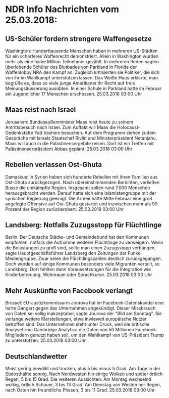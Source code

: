 # NDR Info Nachrichten vom 25.03.2018:


## US-Schüler fordern strengere Waffengesetze
Washington: Hunderttausende Menschen haben in mehreren US-Städten für ein schärferes Waffenrecht demonstriert. Allein in Washington wurden mehr als eine halbe Million Teilnehmer gezählt. In mehreren Reden sagten überlebende Schüler des Blutbades von Parkland in Florida der Waffenlobby NRA den Kampf an. Zugleich kritisierten sie Politiker, die sich von ihr im Wahlkampf unterstützen lassen. Das Weiße Haus erklärte, man begrüße es, dass so viele junge Amerikaner ihr Recht auf freie Meinungsäusserung ausübten. In einer Schule in Parkland hatte im Februar ein Jugendlicher 17 Menschen erschossen. 25.03.2018 03:00 Uhr 

## Maas reist nach Israel
Jerusalem:         Bundesaußenminister Maas reist heute zu seinem Antrittsbesuch nach Israel. Zum Auftakt will Maas die Holocaust-Gedenkstätte Yad Vashem besuchen. Auf dem Programm stehen zudem Gespräche mit Israels Staatschef Rivlin und   Ministerpräsident Netanjahu. Maas will auch in die Palästinensergebite reisen. Dort ist ein Treffen mit Palästinenserpräsident Abbas geplant. 25.03.2018 03:00 Uhr 

## Rebellen verlassen Ost-Ghuta
Damaskus: In Syrien haben sich hunderte Rebellen mit ihren Familien aus Ost-Ghuta zurückgezogen. Nach übereinstimmenden Berichten, verließen Busse die umkämpfte Region. Insgesamt sollen rund 7.000 Menschen herausgebracht werden. Darauf hatte sich eine Islamistengruppe mit der syrischen Regierung geeinigt. Die Armee hatte Mitte Februar eine groß angelegte Offensive auf Ost-Ghuta gestartet und inzwischen mehr als 90 Prozent der Region zurückerobert. 25.03.2018 03:00 Uhr 

## Landsberg: Notfalls Zuzugsstopp für Flüchtlinge
Berlin: Der Deutsche Städte- und Gemeindebund hat den Kommunen empfohlen, notfalls die Aufnahme weiterer Flüchtlinge zu verweigern. Wenn die Belastungen zu groß sind, sollte man einen Zuzugsstopp verhängen, sagte Hauptgeschäftsführer Landsberg den Zeitungen der Funke Mediengruppe. Zwar seien die Flüchtlingszahlen deutlich zurückgegangen. Doch würden auf einige Kommunen besonders viele Migranten verteilt, so Landsberg. Dort fehlten dann Voraussetzungen für die Integration wie Kinderbetreuung, Wohnraum oder Sprachkurse. 25.03.2018 03:00 Uhr 

## Mehr Auskünfte von Facebook verlangt
Brüssel:    EU-Justizkommissarin Jourova hat im Facebook-Datenskandal eine harte Gangart gegen das Unternehmen angekündigt. Dieser Missbrauch von Daten sei völlig inakzeptabel, sagte Jourova der "Bild am Sonntag". Sie verlange weitere Klarstellungen, etwa inwieweit europäische Nutzer betroffen sind. Das Unternehmen steht unter Druck, weil die britische Analysefirma Cambridge Analytica die Daten von 50 Millionen Facebook-Mitgliedern genutzt haben soll, um den Wahlkampf von US-Präsident Trump zu unterstützen. 25.03.2018 03:00 Uhr 

## Deutschlandwetter
Meist gering bewölkt und trocken, plus 5 bis minus 5 Grad. Am Tage in der Südosthälfte sonnig. Nach Nordwesten hin einige Wolken und später örtlich Regen, 5 bis 15 Grad. Die weiteren Aussichten: Am Montag wechselnd wolkig, örtlich Schauer, 3 bis 13 Grad. Am Dienstag von Westen her Regen, nach Osten hin freundliche Phasen, 3 bis 11 Grad. 25.03.2018 03:00 Uhr 
